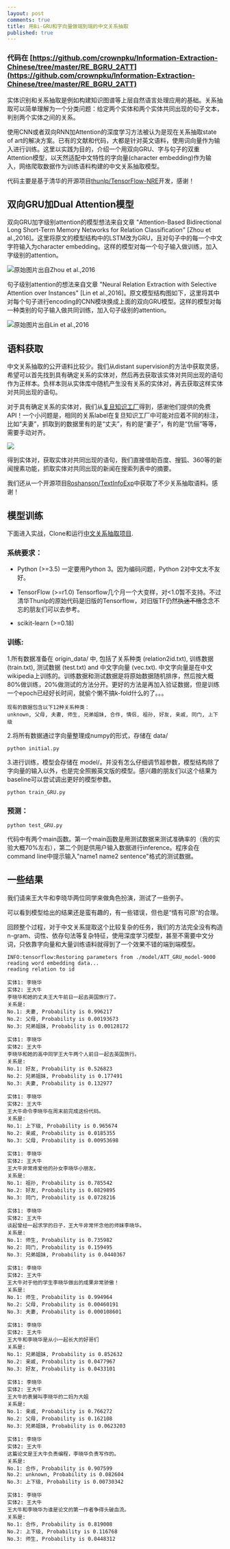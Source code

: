 ```yaml
---
layout: post
comments: true
title: 用Bi-GRU和字向量做端到端的中文关系抽取
published: true
---
```


### 代码在 [https://github.com/crownpku/Information-Extraction-Chinese/tree/master/RE_BGRU_2ATT](https://github.com/crownpku/Information-Extraction-Chinese/tree/master/RE_BGRU_2ATT)

实体识别和关系抽取是例如构建知识图谱等上层自然语言处理应用的基础。关系抽取可以简单理解为一个分类问题：给定两个实体和两个实体共同出现的句子文本，判别两个实体之间的关系。

使用CNN或者双向RNN加Attention的深度学习方法被认为是现在关系抽取state of art的解决方案。已有的文献和代码，大都是针对英文语料，使用词向量作为输入进行训练。这里以实践为目的，介绍一个用双向GRU、字与句子的双重Attention模型，以天然适配中文特性的字向量(character embedding)作为输入，网络爬取数据作为训练语料构建的中文关系抽取模型。

代码主要是基于清华的开源项目[thunlp/TensorFlow-NRE](https://github.com/thunlp/TensorFlow-NRE)开发，感谢！


## 双向GRU加Dual Attention模型

双向GRU加字级别attention的模型想法来自文章 "Attention-Based Bidirectional Long Short-Term Memory Networks for Relation Classification" [Zhou et al.,2016]。这里将原文的模型结构中的LSTM改为GRU，且对句子中的每一个中文字符输入为character embedding。这样的模型对每一个句子输入做训练，加入字级别的attention。

![原始图片出自Zhou et al.,2016](/images/201708/1.jpg)

句子级别attention的想法来自文章 "Neural Relation Extraction with Selective Attention over Instances" [Lin et al.,2016]。原文模型结构图如下，这里将其中对每个句子进行encoding的CNN模块换成上面的双向GRU模型。这样的模型对每一种类别的句子输入做共同训练，加入句子级别的attention。

![原始图片出自Lin et al.,2016](/images/201708/2.jpg)


## 语料获取

中文关系抽取的公开语料比较少。我们从distant supervision的方法中获取灵感，希望可以首先找到具有确定关系的实体对，然后再去获取该实体对共同出现的语句作为正样本。负样本则从实体库中随机产生没有关系的实体对，再去获取这样实体对共同出现的语句。

对于具有确定关系的实体对，我们从[复旦知识工厂](http://kw.fudan.edu.cn/)得到，感谢他们提供的免费API！一个小问题是，相同的关系label在复旦知识工厂中可能对应着不同的标注，比如“夫妻”，抓取到的数据里有的是“丈夫”，有的是“妻子”，有的是“伉俪”等等，需要手动对齐。

![](/images/201708/5.png)

得到实体对，获取实体对共同出现的语句，我们直接借助百度、搜狐、360等的新闻搜素功能，抓取实体对共同出现的新闻在搜索列表中的摘要。

我们还从一个开源项目[Roshanson/TextInfoExp](https://github.com/Roshanson/TextInfoExp)中获取了不少关系抽取语料。感谢！


## 模型训练

下面进入实战，Clone和运行[中文关系抽取项目](https://github.com/crownpku/Information-Extraction-Chinese/tree/master/RE_BGRU_2ATT).

### 系统要求：

* Python (>=3.5)  一定要用Python 3。因为编码问题，Python 2对中文太不友好。

* TensorFlow (>=r1.0) Tensorflow几个月一个大变样，对<1.0暂不支持。不过清华Thunlp的原始代码是旧版的Tensorflow，对旧版TF仍然~~执迷不悟~~念念不忘的朋友们可以去参考。

* scikit-learn (>=0.18)

### 训练:

1.所有数据准备在 origin_data/ 中, 包括了关系种类 (relation2id.txt), 训练数据 (train.txt), 测试数据 (test.txt) and 中文字向量 (vec.txt). 中文字向量是在中文wikipedia上训练的。训练数据和测试数据是将原始数据随机排序，然后按大概80%做训练，20%做测试的方法分开。更好的方法是再加入验证数据，但是训练一个epoch已经好长时间，就偷个懒不搞k-fold什么的了。。。

```
现有的数据包含以下12种关系种类：
unknown, 父母, 夫妻, 师生, 兄弟姐妹, 合作, 情侣, 祖孙, 好友, 亲戚, 同门, 上下级
```

2.将所有数据通过字向量整理成numpy的形式，存储在 data/

```
python initial.py
```

3.进行训练，模型会存储在 model/。并没有怎么仔细调节超参数，模型结构除了字向量的输入以外，也是完全照搬英文版的模型。感兴趣的朋友们以这个结果为baseline可以尝试调出更好的模型参数。

```
python train_GRU.py
```


### 预测：

```
python test_GRU.py
```

代码中有两个main函数。第一个main函数是用测试数据来测试准确率的（我的实验大概70%左右），第二个则是供用户输入数据进行inference。程序会在command line中提示输入"name1 name2 sentence"格式的测试数据。


## 一些结果

我们请来王大牛和李晓华两位同学来做角色扮演，测试了一些例子。

可以看到模型给出的结果还是蛮有趣的，有一些错误，但也是“情有可原”的合理。

回顾整个过程，对于中文关系提取这个比较复杂的任务，我们的方法完全没有构造n-gram、词性、依存句法等复杂特征，使用深度学习模型，甚至不需要中文分词，只依靠字向量和大量训练语料就得到了一个效果不错的端到端模型。

```
INFO:tensorflow:Restoring parameters from ./model/ATT_GRU_model-9000
reading word embedding data...
reading relation to id

实体1: 李晓华
实体2: 王大牛
李晓华和她的丈夫王大牛前日一起去英国旅行了。
关系是:
No.1: 夫妻, Probability is 0.996217
No.2: 父母, Probability is 0.00193673
No.3: 兄弟姐妹, Probability is 0.00128172

实体1: 李晓华
实体2: 王大牛
李晓华和她的高中同学王大牛两个人前日一起去英国旅行。
关系是:
No.1: 好友, Probability is 0.526823
No.2: 兄弟姐妹, Probability is 0.177491
No.3: 夫妻, Probability is 0.132977

实体1: 李晓华
实体2: 王大牛
王大牛命令李晓华在周末前完成这份代码。
关系是:
No.1: 上下级, Probability is 0.965674
No.2: 亲戚, Probability is 0.0185355
No.3: 父母, Probability is 0.00953698

实体1: 李晓华
实体2: 王大牛
王大牛非常疼爱他的孙女李晓华小朋友。
关系是:
No.1: 祖孙, Probability is 0.785542
No.2: 好友, Probability is 0.0829895
No.3: 同门, Probability is 0.0728216

实体1: 李晓华
实体2: 王大牛
谈起曾经一起求学的日子，王大牛非常怀念他的师妹李晓华。
关系是:
No.1: 师生, Probability is 0.735982
No.2: 同门, Probability is 0.159495
No.3: 兄弟姐妹, Probability is 0.0440367

实体1: 李晓华
实体2: 王大牛
王大牛对于他的学生李晓华做出的成果非常骄傲！
关系是:
No.1: 师生, Probability is 0.994964
No.2: 父母, Probability is 0.00460191
No.3: 夫妻, Probability is 0.000108601

实体1: 李晓华
实体2: 王大牛
王大牛和李晓华是从小一起长大的好哥们
关系是:
No.1: 兄弟姐妹, Probability is 0.852632
No.2: 亲戚, Probability is 0.0477967
No.3: 好友, Probability is 0.0433101

实体1: 李晓华
实体2: 王大牛
王大牛的表舅叫李晓华的二妈为大姐
关系是:
No.1: 亲戚, Probability is 0.766272
No.2: 父母, Probability is 0.162108
No.3: 兄弟姐妹, Probability is 0.0623203

实体1: 李晓华
实体2: 王大牛
这篇论文是王大牛负责编程，李晓华负责写作的。
关系是:
No.1: 合作, Probability is 0.907599
No.2: unknown, Probability is 0.082604
No.3: 上下级, Probability is 0.00730342

实体1: 李晓华
实体2: 王大牛
王大牛和李晓华为谁是论文的第一作者争得头破血流。
关系是:
No.1: 合作, Probability is 0.819008
No.2: 上下级, Probability is 0.116768
No.3: 师生, Probability is 0.0448312
```

